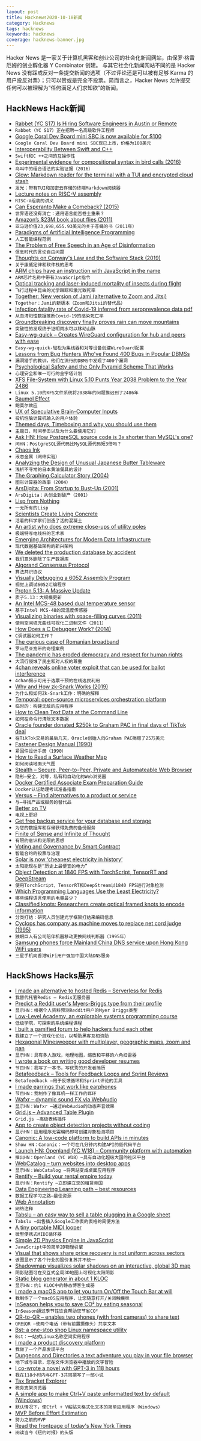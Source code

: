 ```yaml
---
layout: post
title: Hacknews2020-10-18新闻
category: Hacknews
tags: hacknews
keywords: hacknews
coverage: hacknews-banner.jpg
---
```


Hacker News 是一家关于计算机黑客和创业公司的社会化新闻网站，由保罗·格雷厄姆的创业孵化器 Y Combinator 创建。
与其它社会化新闻网站不同的是 Hacker News 没有踩或反对一条提交新闻的选项（不过评论还是可以被有足够 Karma 的用户投反对票）；只可以赞或是完全不投票。简而言之，Hacker News 允许提交任何可以被理解为“任何满足人们求知欲”的新闻。

## HackNews Hack新闻


- [Rabbet (YC S17) Is Hiring Software Engineers in Austin or Remote](https://apply.workable.com/rabbet/j/EA0C679685/)
- `Rabbet（YC S17）正在招聘一名高级软件工程师`
- [Google Coral Dev Board mini SBC is now available for $100](https://www.cnx-software.com/2020/10/17/buy-coral-dev-board-mini-sbc/)
- `Google Coral Dev Board mini SBC现已上市，价格为100美元`
- [Interoperability Between Swift and C++](https://github.com/apple/swift/blob/main/docs/CppInteroperabilityManifesto.md)
- `Swift和C ++之间的互操作性`
- [Experimental evidence for compositional syntax in bird calls (2016)](https://www.ncbi.nlm.nih.gov/pmc/articles/PMC4786783/)
- `鸟叫中的组合语法的实验证据（2016）`
- [Glow: Markdown reader for the terminal with a TUI and encrypted cloud stash](https://github.com/charmbracelet/glow)
- `发光：带有TUI和加密云存储的终端Markdown阅读器`
- [Lecture notes on RISC-V assembly](https://web.eecs.utk.edu/~smarz1/courses/ece356/notes/assembly/)
- `RISC-V组装的讲义`
- [Can Esperanto Make a Comeback? (2015)](https://www.npr.org/sections/goatsandsoda/2015/06/13/413968033/esperanto-is-not-dead-can-the-universal-language-make-a-comeback)
- `世界语还没有消亡：通用语言能否卷土重来？ `
- [Amazon’s $23M book about flies (2011)](http://www.michaeleisen.org/blog/?p=358)
- `亚马逊价值23,698,655.93美元的关于苍蝇的书（2011年）`
- [Paradigms of Artificial Intelligence Programming](https://github.com/norvig/paip-lisp)
- `人工智能编程范例`
- [The Problem of Free Speech in an Age of Disinformation](https://www.nytimes.com/2020/10/13/magazine/free-speech.html)
- `信息时代的言论自由问题`
- [Thoughts on Conway's Law and the Software Stack (2019)](https://blog.jessfraz.com/post/thoughts-on-conways-law-and-the-software-stack/)
- `关于康威定律和软件栈的思考`
- [ARM chips have an instruction with JavaScript in the name](https://stackoverflow.com/questions/50966676/why-do-arm-chips-have-an-instruction-with-javascript-in-the-name-fjcvtzs)
- `ARM芯片名称中带有JavaScript指令`
- [Optical tracking and laser-induced mortality of insects during flight](https://www.nature.com/articles/s41598-020-71824-y)
- `飞行过程中昆虫的光学跟踪和激光致死率`
- [Together: New version of Jami (alternative to Zoom and Jitsi)](https://jami.net/together-the-new-version-of-jami-and-a-new-step-forward/)
- `Together：Jami的新版本（Zoom和Jitsi的替代品）`
- [Infection fatality rate of Covid-19 inferred from seroprevalence data pdf](https://www.who.int/bulletin/online_first/BLT.20.265892.pdf)
- `从血清阳性数据推断Covid-19的感染死亡率`
- [Groundbreaking discovery finally proves rain can move mountains](https://phys.org/news/2020-10-groundbreaking-discovery-mountains.html)
- `突破性的发现终于证明雨水可以移动山脉`
- [Easy-wg-quick – Creates WireGuard configuration for hub and peers with ease](https://github.com/burghardt/easy-wg-quick)
- `Easy-wg-quick-轻松为集线器和对等设备创建WireGuard配置`
- [Lessons from Bug Hunters Who've Found 400 Bugs in Popular DBMSs](https://pingcap.com/blog/lessons-from-tidb-no.-1-bug-hunters-who-have-found-over-400-bugs-in-popular-dbmss)
- `漏洞猎手的教训，他们在流行的DBMS中发现了400个漏洞`
- [Psychological Safety and the Only Pyramid Scheme That Works](https://iamevan.me/categories/sre/psychological-safety-and-the-only-pyramid-scheme-that-works/)
- `心理安全和唯一可行的金字塔计划`
- [XFS File-System with Linux 5.10 Punts Year 2038 Problem to the Year 2486](https://www.phoronix.com/scan.php?page=news_item&px=XFS-Linux-5.10)
- `Linux 5.10的XFS文件系统将2038年的问题推迟到了2486年`
- [Baumol Effect](https://en.wikipedia.org/wiki/Baumol%27s_cost_disease)
- `鲍莫尔效应`
- [UX of Speculative Brain-Computer Inputs](https://scifiinterfaces.com/2020/10/16/ux-of-speculative-brain-computer-inputs/)
- `投机性脑计算机输入的用户体验`
- [Themed days, Timeboxing and why you should use them](https://www.jamalx31.com/post/themed-days-timeboxing-and-why-you-should-use-them)
- `主题日，时间拳击以及为什么要使用它们`
- [Ask HN: How PostgreSQL source code is 3x shorter than MySQL's one?](item?id=24813239)
- `问HN：PostgreSQL源代码比MySQL源代码短3倍吗？`
- [Chaos Ink](https://dev.scottdarby.com/chaos-ink/)
- `液态金属（网络实验）`
- [Analyzing the Design of Unusual Japanese Butter Tableware](https://www.core77.com/posts/102355/Analyzing-the-Design-of-Unusual-Japanese-Butter-Tableware)
- `浅析不寻常的日本黄油餐具的设计`
- [The Graphing Calculator Story (2004)](https://www.pacifict.com/Story/)
- `图形计算器的故事（2004）`
- [ArsDigita: From Startup to Bust-Up (2001)](https://random.waxy.org/arsdigita/)
- `ArsDigita：从创业到破产（2001）`
- [Lisp from Nothing](http://t3x.org/lfn/index.html)
- `一无所有的Lisp`
- [Scientists Create Living Concrete](https://www.nytimes.com/2020/01/15/science/construction-concrete-bacteria-photosynthesis.html)
- `活着的科学家们创造了活的混凝土`
- [An artist who does extreme close-ups of utility poles](https://www.atlasobscura.com/articles/utility-pole-surfaces)
- `极端特写电线杆的艺术家`
- [Emerging Architectures for Modern Data Infrastructure](https://a16z.com/2020/10/15/the-emerging-architectures-for-modern-data-infrastructure/)
- `现代数据基础架构的新兴架构`
- [We deleted the production database by accident](https://keepthescore.co/blog/posts/deleting_the_production_database/)
- `我们意外删除了生产数据库`
- [Algorand Consensus Protocol](https://developer.algorand.org/docs/algorand_consensus/)
- `算法共识协议`
- [Visually Debugging a 6052 Assembly Program](https://docs.google.com/presentation/d/1VCXvyqwOWnQ1A0_yLM39zfU7bVXO4FEFrRk1rbM0uiE/present#slide=id.g3bd65e8dc9_0_32)
- `视觉上调试6052汇编程序`
- [Proton 5.13: A Massive Update](https://boilingsteam.com/proton-5-13-a-massive-update/)
- `质子5.13：大规模更新`
- [An Intel MCS-48 based dual temperature sensor](http://tech.mattmillman.com/projects/an-intel-mcs-48-based-dual-temperature-sensor/)
- `基于Intel MCS-48的双温度传感器`
- [Visualizing binaries with space-filling curves (2011)](http://corte.si/posts/visualisation/binvis/index.html)
- `使用空间填充曲线可视化二进制文件（2011）`
- [How Does a C Debugger Work? (2014)](https://blog.0x972.info/?d=2014/11/13/10/40/50-how-does-a-debugger-work)
- `C调试器如何工作？`
- [The curious case of Romanian broadband](https://medium.com/cgo-benchmark/the-curious-case-of-romanian-broadband-c58291b2fcda)
- `罗马尼亚宽带的奇怪案例`
- [The pandemic has eroded democracy and respect for human rights](https://www.economist.com/international/2020/10/17/the-pandemic-has-eroded-democracy-and-respect-for-human-rights)
- `大流行侵蚀了民主和对人权的尊重`
- [4chan reveals online voter exploit that can be used for ballot interference](https://twitter.com/WhjteHovse/status/1317671773203124226)
- `4chan揭示可用于选票干预的在线选民利用`
- [Why and How zk-Snark Works (2019)](https://arxiv.org/abs/1906.07221)
- `为什么和如何Zk-Snark工作：明确的解释`
- [Temporal: open-source microservices orchestration platform](https://temporal.io/)
- `临时的：构建无敌的应用程序`
- [How to Clean Text Data at the Command Line](https://www.ezzeddinabdullah.com/posts/how-to-clean-text-data-at-the-command-line)
- `如何在命令行清除文本数据`
- [Oracle founder donated $250k to Graham PAC in final days of TikTok deal](https://www.theverge.com/2020/10/17/21520356/oracle-tiktok-larry-ellison-lindsey-graham-super-pac-donation-jaime-harrison)
- `在TikTok交易的最后几天，Oracle创始人向Graham PAC捐赠了25万美元`
- [Fastener Design Manual (1990)](https://ntrs.nasa.gov/citations/19900009424)
- `紧固件设计手册（1990）`
- [How to Read a Surface Weather Map](https://www.outsideonline.com/2414872/how-to-read-surface-weather-maps)
- `如何阅读地面天气图`
- [Stealth – Secure, Peer-to-Peer, Private and Automateable Web Browser](https://github.com/tholian-network/stealth)
- `隐形–安全，对等，私有和自动化的Web浏览器`
- [Docker Certified Associate Exam Preparation Guide](https://evalle.github.io/DCA/)
- `Docker认证助理考试准备指南`
- [Versus – Find alternatives to a product or service](http://versusutil.com)
- `与–寻找产品或服务的替代品`
- [Better on TV](https://www.lrb.co.uk/the-paper/v42/n19/jon-day/better-on-tv)
- `电视上更好`
- [Get free backup service for your database and storage](https://github.com/negati-ve/docker-rclone-google-drive-cron-backup)
- `为您的数据库和存储获得免费的备份服务`
- [Finite of Sense and Infinite of Thought](https://pron.github.io/posts/computation-logic-algebra-pt1)
- `有限的意识和无限的思想`
- [Voting and Governance by Smart Contract](https://community.intercoin.org/t/intercoin-defi-votingcontract-and-governance)
- `智能合约的投票与治理`
- [Solar is now ‘cheapest electricity in history’](https://www.carbonbrief.org/solar-is-now-cheapest-electricity-in-history-confirms-iea)
- `太阳能现在是“历史上最便宜的电力”`
- [Object Detection at 1840 FPS with TorchScript, TensorRT and DeepStream](https://paulbridger.com/posts/video-analytics-deepstream-pipeline/)
- `使用TorchScript，TensorRT和DeepStream以1840 FPS进行对象检测`
- [Which Programming Languages Use the Least Electricity?](https://thenewstack.io/which-programming-languages-use-the-least-electricity/)
- `哪些编程语言使用的电量最少？`
- [Classified knots: Researchers create optical framed knots to encode information](https://phys.org/news/2020-10-optical-encode.html)
- `分类打结：研究人员创建光学框架打结来编码信息`
- [Cyclops has company as machine moves to replace net cord judge (1995)](https://www.independent.co.uk/sport/cyclops-has-company-as-machine-moves-to-replace-net-cord-judge-1583317.html)
- `独眼巨人有公司陪伴机器移动更换网线判断器（1995年）`
- [Samsung phones force Mainland China DNS service upon Hong Kong WiFi users](http://blog.headuck.com/2020/10/12/samsung-phones-force-mainland-china-dns-service-upon-hong-kong-wifi-users/)
- `三星手机向香港WiFi用户强加中国大陆DNS服务`


## HackShows Hacks展示

- [ I made an alternative to hosted Redis – Serverless for Redis](https://thiicket.com/)
- `我替代托管Redis – Redis无服务器`
- [ Predict a Reddit user's Myers-Briggs type from their profile](https://gimmeserendipity.com/mbtimodel/reddit/)
- `显示HN：根据个人资料预测Reddit用户的Myer Briggs类型`
- [ Low-Level Academy, an explorable systems programming course](https://lowlvl.org/tcp-ip-fundamentals/exchanging-messages)
- `低级学院，可探索的系统编程课程`
- [ I built a gamified forum to help hackers fund each other](https://hackerstash.com)
- `我建立了一个游戏化论坛，以帮助黑客互相资助`
- [ Hexagonal Minesweeper with multiplayer, geographic maps, zoom and pan](https://www.multisweeper.com/)
- `显示HN：具有多人游戏，地理地图，缩放和平移的六角扫雷器`
- [ I wrote a book on writing good developer resumes](https://thetechresume.com/)
- `节目HN：我写了一本书，写优秀的开发者简历`
- [ Betafeedback – Tools for Feedback Loops and Sprint Reviews](https://www.betafeedback.com)
- `Betafeedback –用于反馈循环和Sprint评论的工具`
- [ I made earrings that work like earphones](https://peripherii.com)
- `节目HN：我制作了像耳机一样工作的耳环`
- [ Wafxr – dynamic sound FX via WebAudio](https://andyhall.github.io/wafxr/)
- `显示HN：Wafxr –通过WebAudio的动态声音效果`
- [ Grid.js – Advanced Table Plugin](https://gridjs.io/)
- `Grid.js –高级表格插件`
- [ App to create object detection projects without coding](https://www.lookuq.com/create-your-own-app)
- `显示HN：应用程序无需编码即可创建对象检测项目`
- [ Canonic: A low-code platform to build APIs in minutes](https://canonic.dev)
- `Show HN：Canonic：一个可在几分钟内构建API的低代码平台`
- [Launch HN: Openland (YC W18) – Community platform with automation](item?id=24790209)
- `推出HN：Openland（YC W18）–具有自动化超级大国的社区平台`
- [ WebCatalog – turn websites into desktop apps](https://webcatalog.app/)
- `显示HN：WebCatalog –将网站变成桌面应用程序`
- [ Rentify – Build your rental empire today](https://rentify.store?v=1)
- `显示HN：Rentify –立即建立您的租赁帝国`
- [ Data Engineering Learning path – best resources](https://awesomedataengineering.com)
- `数据工程学习之路–最佳资源`
- [ Web Annotation](https://www.kontxt.io)
- `网络注释`
- [ Tabslu – an easy way to sell a table plugging in a Google sheet](https://tabslu.com)
- `Tabslu –出售插入Google工作表的表格的简便方法`
- [ A tiny portable MIDI looper](https://www.beeplab.one/)
- `微型便携式MIDI循环器`
- [ Simple 2D Physics Engine in JavaScript](https://github.com/reutiteuti/physics-js)
- `JavaScript中的简单2D物理引擎`
- [ Visual that shows share price recovery is not uniform across sectors](https://trends.getdata.io/compare/AMC,BA,CNK,CUK,DAL,FB,GOOG,MGM,NCLH,NFLX,RCL,UAL,AMZN/2020-10-17/360)
- `该图显示了各个行业的股价复苏并不统一`
- [ Shadowmap visualizes solar shadows on an interactive, global 3D map](https://shadowmap.org)
- `阴影贴图可在交互式全局3D地图上可视化太阳阴影`
- [ Static blog generator in about 1 KLOC](https://github.com/john-bokma/tumblelog)
- `显示HN：约1 KLOC中的静态博客生成器`
- [ I made a macOS app to let you turn On/Off the Touch Bar at will](item?id=24811653)
- `我制作了一个macOS应用程序，让您随意打开/关闭触摸栏`
- [ InSeason helps you to save CO² by eating seasonal](https://simon-frey.com/inseason/)
- `InSeason通过季节性饮食帮助您节省CO²`
- [ QR-to-QR – enables two phones (with front cameras) to share text](https://github.com/sradc/QR-to-QR)
- `QR到QR –使两个电话（带有前置摄像头）共享文本`
- [ Bst: a one-stop shop Linux namespace utility](https://github.com/aristanetworks/bst)
- `Bst：一站式Linux名称空间实用程序`
- [ I made a product discovery platform](https://prodafy.com/)
- `我做了一个产品发现平台`
- [ Dungeons and Directories a text adventure you play in your file browser](https://wheybags.com/dungeons_and_directories/)
- `地下城与目录，您在文件浏览器中播放的文字冒险`
- [ I co-wrote a novel with GPT-3 in 118 hours](https://docs.google.com/document/d/e/2PACX-1vQ9HMFiguP4wCerKi1Mna5OvhWe3XuURDD4OK9yASHoDiDtySB2bRgiMnJjM5ft_G59cR4i6toFbZex/pub)
- `我在118小时内与GPT-3共同撰写了一部小说`
- [ Tax Bracket Explorer](https://bigballi.com/tax-brackets)
- `税务支架浏览器`
- [ A simple app to make Ctrl+V paste unformatted text by default (Windows)](https://github.com/postprintum/devcomrade#whats-new)
- `默认情况下，使Ctrl + V粘贴未格式化文本的简单应用程序（Windows）`
- [ MVP Before Effort Estimation](https://medium.com/@ss.shailesh28/mvp-before-effort-estimation-aca93a443eda)
- `努力之前的MVP`
- [ Read the frontpage of today's New York Times](http://nytonline.net)
- `阅读当今《纽约时报》的头版`

